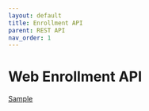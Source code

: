 ```yaml
---
layout: default
title: Enrollment API
parent: REST API
nav_order: 1
---
```


# Web Enrollment API


[Sample](..\..\..\..\samples\REST-samples/access-management.js/docs/index.md)
